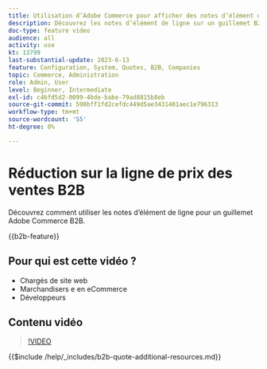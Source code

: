 ```yaml
---
title: Utilisation d’Adobe Commerce pour afficher des notes d’élément de ligne pour un guillemet
description: Découvrez les notes d’élément de ligne sur un guillemet B2B dans Adobe Commerce
doc-type: feature video
audience: all
activity: use
kt: 13799
last-substantial-update: 2023-6-13
feature: Configuration, System, Quotes, B2B, Companies
topic: Commerce, Administration
role: Admin, User
level: Beginner, Intermediate
exl-id: c4bfd5d2-0099-4bde-babe-79ad8815b8eb
source-git-commit: 598bff1fd2cefdc449d5ae3431401aec1e796313
workflow-type: tm+mt
source-wordcount: '55'
ht-degree: 0%

---
```


# Réduction sur la ligne de prix des ventes B2B

Découvrez comment utiliser les notes d’élément de ligne pour un guillemet Adobe Commerce B2B.

{{b2b-feature}}

## Pour qui est cette vidéo ?

- Chargés de site web
- Marchandisers e en eCommerce
- Développeurs

## Contenu vidéo

>[!VIDEO](https://video.tv.adobe.com/v/3420417?learn=on)

{{$include /help/_includes/b2b-quote-additional-resources.md}}
